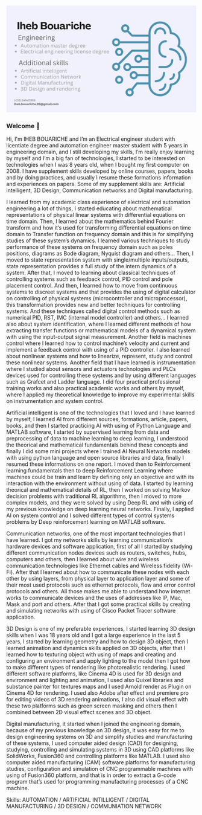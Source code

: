 ![alt text](https://github.com/IhebBouariche1/IhebBouariche/blob/main/Iheb%20Bouariche%20(13).png)
### Welcome 👋 
   Hi, I'm IHEB BOUARICHE and I’m an Electrical engineer student with licentiate degree and automation engineer master student with 5 years in engineering domain, and I still developing my skills, I’m really enjoy learning by myself and I’m a big fan of technologies, I started to be interested on technologies when I was 8 years old, when I bought my first computer on 2008. I have supplement skills developed by online courses, papers, books and by doing practices, and usually I resume these formations information and experiences on papers. Some of my supplement skills are:  Artificial intelligent, 3D Design, Communication networks and Digital manufacturing.
 
   I learned from my academic class experience of electrical and automation engineering a lot of things, I started educating about mathematical representations of physical linear systems with differential equations on time domain. Then, I learned about the mathematics behind Fourier transform and how it’s used for transforming differential equations on time domain to Transfer function on frequency domain and this is for simplifying studies of these system’s dynamics. I learned various techniques to study performance of these systems on frequency domain such as poles positions, diagrams as Bode diagram, Nyquist diagram and others… Then, I moved to state representation system with single/multiple inputs/outputs, state representation provides a full study of the intern dynamics of a system. After that, I moved to learning about classical techniques of controlling systems such as feedback control, PID control and pole placement control. And then, I learned how to move from continuous systems to discreet systems and that provides the using of digital calculator on controlling of physical systems (microcontroller and microprocessor), this transformation provides new and better techniques for controlling systems. And these techniques called digital control methods such as numerical PID, RST, IMC (internal model controller) and others… I learned also about system identification, where I learned different methods of how extracting transfer functions or mathematical models of a dynamical system with using the input-output signal measurement.  Another field is machines control where I learned how to control machine’s velocity and current and implement a feedback control with using of a PID controller. I also learned about nonlinear systems and how to linearize, represent, study and control these nonlinear systems. Another field that I have learned is instrumentation where I studied about sensors and actuators technologies and PLCs devices used for controlling these systems and by using different languages such as Grafcet and Ladder language. I did four practical professional training works and also practical academic works and others by myself, where I applied my theoretical knowledge to improve my experimental skills on instrumentation and system control.

   Artificial intelligent is one of the technologies that I loved and I have learned by myself, I learned AI from different sources, formations, article, papers, books, and then I started practicing AI with using of Python Language and MATLAB software, I started by supervised learning from data and preprocessing of data to machine learning to deep learning, I understood the theorical and mathematical fundamentals behind these concepts and finally I did some mini projects where I trained AI Neural Networks models with using python language and open source libraries and data, finally I resumed these informations on one report. I moved then to Reinforcement learning fundamentals then to deep Reinforcement Learning where machines could be train and learn by defining only an objective and with its interaction with the environment without using of data. I started by learning theorical and mathematical details of RL, then I worked on solving Markov decision problems with traditional RL algorithms, then I moved to more complex models, and they were solved by using Deep RL and with using of my previous knowledge on deep learning neural networks. Finally, I applied AI on system control and I solved different types of control systems problems by Deep reinforcement learning on MATLAB software.

   Communication networks, one of the most important technologies that I have learned. I got my networks skills by learning communication’s hardware devices and software application, first of all I started by studying different communication nodes devices such as routers, switches, hubs, computers and others, then I learned about wire and wireless communication technologies like Ethernet cables and Wireless fidelity (Wi-Fi). After that I learned about how to communicate these nodes with each other by using layers, from physical layer to application layer and some of their most used protocols such as ethernet protocols, flow and error control protocols and others. All those makes me able to understand how internet works to communicate devices and the uses of addresses like IP, Mac, Mask and port and others. After that I got some practical skills by creating and simulating networks with using of Cisco Packet Tracer software application.  

   3D Design is one of my preferable experiences, I started learning 3D design skills when I was 18 years old and I got a large experience in the last 5 years, I started by learning geometry and how to design 3D object, then I learned animation and dynamics skills applied on 3D objects, after that I learned how to texturing object with using of maps and creating and configuring an environment and apply lighting to the model then I got how to make different types of rendering like photorealistic rendering. I used different software platforms, like Cinema 4D is used for 3D design and environment and lighting and animation, I used also Quixel libraries and substance painter for textures maps and I used Arnold render as Plugin on Cinema 4D for rendering. I used also Adobe after effect and premiere pro for editing videos of 3D rendering animations, I also did visual effect with these two platforms such as green screen masking and others then I combined between 2D visual effect scenes and 3D object.

   Digital manufacturing, it started when I joined the engineering domain, because of my previous knowledge on 3D design, it was easy for me to design engineering systems on 3D and simplify studies and manufacturing of these systems, I used computer aided design (CAD) for designing, studying, controlling and simulating systems in 3D using CAD platforms like SolidWorks, Fusion360 and controlling platforms like MATLAB. I used also computer aided manufacturing (CAM) software platforms for manufacturing studies, configuration and simulation of CNC programmable machines with using of Fusion360 platform, and that is in order to extract a G-code program that’s used for programming manufacturing processes of a CNC machine.


Skills: AUTOMATION / ARTIFICIAL INTILLIGENT / DIGITAL MANUFACTURING  / 3D DESIGN / COMMUNIATION NETWORK
 
